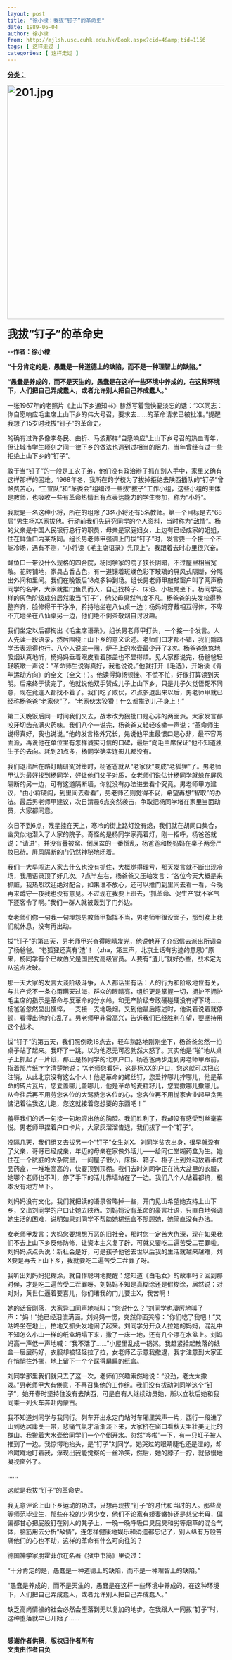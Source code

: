 ```yaml
---
layout: post
title: "徐小棣：我拔“钉子”的革命史"
date: 1989-06-04
author: 徐小棣
from: http://mjlsh.usc.cuhk.edu.hk/Book.aspx?cid=4&amp;tid=1156
tags: [ 这样走过 ]
categories: [ 这样走过 ]
---
```


<div style="margin: 15px 10px 10px 0px;">
<div>
<span id="ctl00_ContentPlaceHolder1_chapter1_SubjectLabel" style="font-weight:bold;text-decoration:underline;">
   分类：
  </span>
</div>
<p>
<strong>
<font size="5">
<img alt="201.jpg" border="0" height="531" src="https://i.imgur.com/qORyCsO.jpg" width="600"/>
</font>
</strong>
</p>
<p>
<strong>
<font size="5">
    我拔“钉子”的革命史
   </font>
</strong>
</p>
<p>
<strong>
   --作者：徐小棣
  </strong>
</p>
<p>
<strong>
   “十分肯定的是，愚蠢是一种道德上的缺陷，而不是一种理智上的缺陷。”
  </strong>
</p>
<p>
<strong>
   “愚蠢是养成的，而不是天生的，愚蠢是在这样一些环境中养成的，在这种环境下，人们把自己弄成蠢人，或者允许别人把自己养成蠢人。”
  </strong>
</p>
<p>
  一张1967年的老照片《上山下乡通知书》赫然写着我快要淡忘的话：“XX同志：你自愿响应毛主席上山下乡的伟大号召，要求去……的革命请求已被批准。”提醒我想了15岁时我拔“钉子”的革命史。
 </p>
<p>
  的确有过许多像李冬民、曲折、马波那样“自愿响应”上山下乡号召的热血青年，但让城市学生顷刻之间一律下乡的做法也遇到过相当的阻力，当年曾经有过一些拒绝上山下乡的“钉子”。
 </p>
<p>
  敢于当“钉子”的一般是工农子弟，他们没有政治辫子抓在别人手中，家里又确有这样那样的困难。1968年冬，我所在的学校为了拔掉拒绝去陕西插队的“钉子”曾煞费苦心，“工宣队”和“革委会”组编过一些拔“拔子”工作小组，这些小组的主体是教师，也吸收一些有革命热情且有点表达能力的学生参加，称为“小将”。
 </p>
<p>
  我就是一名这种小将，所在的组除了3名小将还有5名教师。第一个目标是去“68届”男生杨XX家拔他。行动前我们先研究同学的个人资料，当时称为“敌情”。杨的父亲是中国人民银行总行的职员，母亲是家庭妇女，上边有已经成家的姐姐，住在鲜鱼口内某胡同。组长男老师甲强调上门拔“钉子”时，发言要一个接一个不能冷场，遇有不测，“小将读《毛主席语录》先顶上”。我跟着去时心里很兴奋。
 </p>
<p>
  鲜鱼口一带没什么规格的四合院，杨同学家的院子狭长阴暗，不过屋里相当宽敞。花砖铺地，家具古香古色，有一道镶着斑斓色彩下玻璃的屏风式隔断，分隔出外间和里间。我们在晚饭后18点多钟到场。组长男老师甲敲敲窗户叫了两声杨同学的名字，大家就推门鱼贯而入，自己找椅子、床沿、小板凳坐下。杨同学这样的灰色阶级成分居然敢当“钉子”，他父母果然气度不凡。杨爸爸的头发梳得整整齐齐，脸修得干干净净，矜持地坐在八仙桌一边；杨妈妈穿戴相互得体，不卑不亢地坐在八仙桌另一边，他们绝不倒茶敬烟自讨没趣。
 </p>
<p>
  我们坐定以后都掏出《毛主席语录》，组长男老师甲打头，一个接一个发言。人人先读一段语录，然后围绕上山下乡的意义论述。老师们口才都不错，我们鹦鹉学舌表现得也行。八个人说完一圈，炉子上的水壶最少开了3次。杨爸爸悠悠地吸烟认真地听，杨妈妈垂着眼皮看着膝盖也不显得烦。见大家都说完，杨爸爸轻轻咳嗽一声说：“革命师生说得真好，我也说说。”他就打开《毛选》，开始读《青年运动方向》的全文（全文！）。他读得抑扬顿挫、不慌不忙，好像打算读到天明。后来终于读完了，他就说他双手赞成儿子上山下乡，只是儿子欠觉悟死不同意，现在竟连人都找不着了。我们吃了败伏，21点多退出来以后，男老师甲就已经称杨爸爸“老家伙”了。“老家伙太狡猾！什么都推到儿子身上！”
 </p>
<p>
  第二天晚饭后同一时间我们又去，战术改为狠批口是心非的两面派。大家发言都咬牙切齿充满火药味。我们八个一说完，杨爸爸又轻轻咳嗽一声说：“革命师生说得真好，我也说说。”他的发言格外冗长，先说他平生最恨口是心非，最不容两面派，再说他在单位里有怎样诚实可信的口碑，最后“向毛主席保证”他不知道独生子的去向。耗到21点多，杨同学确实连影儿都没有。
 </p>
<p>
  我们退出后在路灯睛研究对策时，杨爸爸就从“老家伙”变成“老狐狸”了。男老师甲认为最好找到杨同学，好让他们父子对质，女老师们说估计杨同学就躲在屏风隔断的另一边，可有这道隔断墙，你就没有办法进去看个究竟。男老师甲方建议，“由小将硬闯，到里间去看看”，男老师乙则觉得不妥，希望再想“智取”的办法。最后男老师甲建议，次日清晨6点突然袭击，争取把杨同学堵在家里当面动员，大家都同意。
 </p>
<p>
  次日不到6点，残星挂在天上，寒冷的街上路灯没有熄，我们就在胡同口集合，幽灵似地潜入了人家的院子。奇怪的是杨同学家亮着灯，刚一招呼，杨爸爸就说：“请进”，并没有叠被窝、倒尿盆的一番慌乱，杨爸爸和杨妈妈在桌子两旁严妆已待。屏风隔断的门仍然神秘地闭着。
 </p>
<p>
  我们一大早闯进人家去什么也没有抓住，大概觉得理亏，那天发言就不断出现冷场，我用语录顶了好几次。7点半左右，杨爸爸又压轴发言：“各位今天大概是来抓赃，我热烈欢迎绝对配合，如果谁不放心，还可以推门到里间去看一看，今晚再来蹲守一夜我也没有意见。不过现在我要上班去，‘抓革命、促生产’就不客气下逐客令了啊。”我们一群人就被轰到了门外边。
 </p>
<p>
  女老师们你一句我一句埋怨男教师甲指挥不当，男老师甲很没面子，那到晚上我们就休息，没有再出动。
 </p>
<p>
  拔“钉子”的第四天，男老师甲兴奋得眼睛发光，他说他开了介绍信去派出所调查了杨爸爸。“老狐狸还真有‘渣’！（zha，第三声，北京土话有劣迹的意思）”原来，杨同学有个已故伯父是国民党高级官员。人要有“渣儿”就好办些，战术定为从这点攻破。
 </p>
<p>
  那一天大家的发言大谈阶级斗争，人人都话里有话：人的行为和阶级地位有关，与共产党不一条心甭瞒天过海，群众的眼睛亮，组织更是掌握一切，拥护不拥护毛主席的指示是革命与反革命的分水岭，和无产阶级专政硬碰硬没有好下场……杨爸爸忽然显出憔悴，一支接一支地吸烟。又到他最后陈述时，他说着说着就停顿，看得出他的心乱了。男老师甲非常高兴，告诉我们已经胜利在望，要坚持用这个战术。
 </p>
<p>
  拔“钉子”的第五天，我们照例晚18点去，轻车熟路地刚刚坐下，杨爸爸忽然一拍桌子站了起来。我吓了一跳，以为他忍无可忍勃然大怒了。其实他是“啪”地从桌子上抓起了一片纸，那正是杨同学的北京户口。杨爸爸两步走到男老师甲跟前，指着那片纸字字清楚地说：“X老师您看好，这是杨XX的户口，您这就可以把它注销，从此北京没有这么个人！他是革命的螺丝钉，您爱拧哪儿拧哪儿，他是革命的砖片瓦片，您爱盖哪儿盖哪儿，他是革命的麦粒籽儿，您爱撒哪儿撒哪儿。从今往后再不用劳您各位的大驾费您各位的心，您各位再不用抛家舍业起早贪黑惦记着往我这儿跑，您这就接着您想要的东西吧！”
 </p>
<p>
  羞辱我们的话一句接一句地滚出他的胸腔。我们胜利了，我却没有感受到丝毫喜悦。男老师甲捏着户口卡片，大家灰溜溜告退，我们拔了一个“钉子”。
 </p>
<p>
  没隔几天，我们组又去拔另一个“钉子”女生刘X。刘同学贫农出身，很早就没有了父亲，哥哥已经成亲，年迈的母亲在家做外活儿——给同仁堂糊药盒为生。她住在一个肮脏的大杂院里，一间屋子很小，床板、箱子、柜子上到处码放着半成品药盒，一堆堆高高的，快要顶到顶棚。我们去时刘同学正在洗大盆里的衣服，她哪个老师也不叫，停了手下的活儿靠墙站在了一边。我们八个人站着都挤，根本没有地方坐下。
 </p>
<p>
  刘妈妈没有文化，我们就把读的语录省略掉一些，开门见山希望她支持上山下乡，交出刘同学的户口让她去陕西。刘妈妈没有革命的豪言壮语，只直白地强调她生活的困难，说明如果刘同学不帮助她糊纸盒不照顾她，她简直没有办法。
 </p>
<p>
  女老师甲发言：大妈您要想想万恶的旧社会，那时您一定苦大仇深，现在如果我们不去上山下乡反修防修，让资本主义复了辟，可就又要吃二遍苦受二茬罪啦。刘妈妈点点头说：新社会是好，可是孩子他爸去世以后我的生活就越来越难，刘X要是再去上山下乡，我就要吃二遍苦受二茬罪了呀。
 </p>
<p>
  我听出刘妈妈犯糊涂，就自作聪明地提醒：您知道《白毛女》的故事吗？回到那时候，才是吃二遍苦受二茬罪呀。刘妈妈不知是真糊涂还是假糊涂，居然说：对对对，黄世仁逼着要喜儿，你们堵我的门儿要主X，我苦啊！
 </p>
<p>
  她的话音刚落，大家异口同声地喊叫：“您说什么？”刘同学也凄厉地叫了声：“妈！”她已经泪流满面。刘妈妈一愣，突然仰面哭嚎：“你们吃了我吧！”又咕咚坐在地上，拍地又抓头发地闹了起来。刘同学分开众人拉她的妈妈，混乱中不知怎么小山一样的纸盒坍塌下来，撒了一床一地，还有几个漂在水盆上。刘妈妈高一声低一声地喊：“我不活了……”小屋里乱成一锅粥。我赶紧拾起散落的纸盒一层层码好，衣服却被轻轻拉了拉，女老师乙示意我撤退，我才注意到大家正在悄悄往外挪，地上留下一个个踩得扁扁的纸盒。
 </p>
<p>
  刘同学那里我们就只去了这一次，老师们兴趣索然地说：“没劲，老太太撒泼。”男老师甲大有倦意，不再召集他的工作组。我们没有拔动刘同学这个“钉子”，她开春时坚持住没有去陕西，可是自有人继续动员她，所以立秋后她和我同乘一列火车奔赴内蒙古。
 </p>
<p>
  我不知道刘同学与我同行。列车开出永定门站时车厢里哭声一片，西行一段进了山到达居庸关一带，悲痛气氛才渐渐淡下来，大家挤在窗口看秋天里壮美无比的群山。我搬着大水壶给同学们一个个倒开水。忽然“哗啦”一下，有一只缸子被人推到了一边。我惊愕地抬头，是“钉子”刘同学。她哭过的眼睛睫毛还是湿的，却冷飕飕地盯着我，浮现出我能觉察的一丝冷笑，然后，她的脖子一拧，就傲慢地凝视窗外了。
 </p>
<p>
  ……
 </p>
<p>
  这就是我拔“钉子”的革命史。
 </p>
<p>
  我无意评论上山下乡运动的功过，只想再现拔“钉子”的时代和当时的人。那些高等师范毕业生，那些在校的少男少女，他们不论家有娇妻嫩娃还是慈父老母，偏偏都甘心把屁股钉在别人的凳子上，一晚一晚呼吸口臭屁臭和劣等烟草的混合气体，脑筋用去分析“敌情”，连怎样健康地娱乐和消遗都忘记了，别人纵有万般苦痛他们的心也不动，这样的革命有什么可向往的？
 </p>
<p>
  德国神学家朋霍菲尔在名著《狱中书简》里说过：
 </p>
<p>
  “十分肯定的是，愚蠢是一种道德上的缺陷，而不是一种理智上的缺陷。”
 </p>
<p>
  “愚蠢是养成的，而不是天生的，愚蠢是在这样一些环境中养成的，在这种环境下，人们把自己弄成蠢人，或者允许别人把自己弄成蠢人。”
 </p>
<p>
  缺乏高尚情操的社会必然会堕落到无以复加的地步，在我跟人一同拔“钉子”时，这种堕落就早已开始了……
 </p>
<p>
<br/>
<b>
   感谢作者供稿，版权归作者所有
   <br/>
   文责由作者自负
  </b>
</p>
</div>
